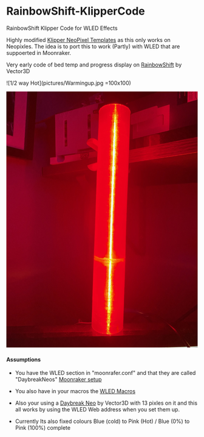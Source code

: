 # RainbowShift-KlipperCode
RainbowShift Klipper Code for WLED Effects

Highly modified [Klipper NeoPixel Templates](https://github.com/digitalninja-ro/klipper-neopixel/blob/master/README.md) as this only works on Neopixles.
The idea is to port this to work (Partly) with WLED that are suppoerted in Moonraker.


Very early code of bed temp and progress display on [RainbowShift](https://vector3d.co.uk/product/rainbowshift-kit/) by Vector3D 

![1/2 way Hot](pictures/Warmingup.jpg =100x100)

![Fully Hot](pictures/Red.jpg)



#### Assumptions 

* You have the WLED section in "moonrafer.conf" and that they are called "DaybreakNeos"
  [Moonraker setup](https://moonraker.readthedocs.io/en/latest/configuration/#wled)

* You also have in your macros the [WLED Macros](https://moonraker.readthedocs.io/en/latest/configuration/#wled) 

* Also your using a [Daybreak Neo](https://vector3d.co.uk/product/voron-daylight-on-a-stick-v3d-daybreak-neo/) by Vector3D with 13 pixles on it
  and this all works by using the WLED Web address when you set them up.

* Currently Its also fixed colours Blue (cold) to Pink (Hot) / Blue (0%) to Pink (100%) complete 
